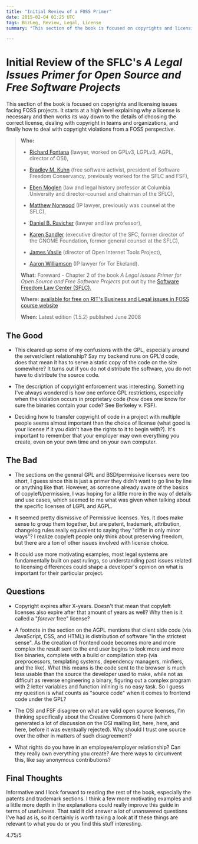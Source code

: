 ```yaml
---
title: "Initial Review of a FOSS Primer"
date: 2015-02-04 01:25 UTC
tags: BizLeg, Review, Legal, License
summary: "This section of the book is focused on copyrights and licensing issues facing FOSS projects. It starts at a high level explaining why a license is necessary and then works its way down to the details of choosing the correct license, dealing with copyright in teams and organizations, and finally how to deal with copyright violations from a FOSS perspective."

---
```


# Initial Review of the SFLC's *A Legal Issues Primer for Open Source and Free Software Projects*

This section of the book is focused on copyrights and licensing issues facing FOSS projects. It starts at a high level explaining why a license is necessary and then works its way down to the details of choosing the correct license, dealing with copyright in teams and organizations, and finally how to deal with copyright violations from a FOSS perspective.

> **Who:**
>
> * [Richard Fontana](http://en.wikipedia.org/wiki/Richard_Fontana) (lawyer, worked on GPLv3, LGPLv3, AGPL, director of OSI),
>
> * [Bradley M. Kuhn](http://en.wikipedia.org/wiki/Bradley_M._Kuhn) (free software activist, president of Software Freedom Conservancy, previously worked for the SFLC and FSF),
>
> * [Eben Moglen](http://en.wikipedia.org/wiki/Eben_Moglen) (law and legal history professor at Columbia University and director-counsel and chairman of the SFLC),
>
> * [Matthew Norwood](https://www.linkedin.com/pub/matt-norwood/5/770/a39) (IP lawyer, previously was counsel at the SFLC),
>
> * [Daniel B. Ravicher](http://www.ravicher.com/) (lawyer and law professor),
>
> * [Karen Sandler](http://en.wikipedia.org/wiki/Karen_Sandler) (executive director of the SFC, former director of the GNOME Foundation, former general counsel at the SFLC),
>
> * [James Vasile](https://twitter.com/jamesvasile) (director of Open Internet Tools Project),
>
> * [Aaron Williamson](https://torekeland.com/about/aaron-williamson) (IP lawyer for Tor Ekeland).
>
> **What:** Foreward - Chapter 2 of the book *A Legal Issues Primer for Open Source and Free Software Projects* put out by the [Software Freedom Law Center (SFLC).](https://www.softwarefreedom.org/)
>
> **Where:** [available for free on RIT's Business and Legal issues in FOSS course website](http://bizlegfoss-ritigm.rhcloud.com/static/books/foss-primer.pdf)
>
> **When:** Latest edition (1.5.2) published June 2008



## The Good

* This cleared up some of my confusions with the GPL, especially around the server/client relationship? Say my backend runs on GPL'd code, does that mean it has to serve a static copy of the code on the site somewhere? It turns out if you do not distribute the software, you do not have to distribute the source code.

* The description of copyright enforcement was interesting. Something I've always wondered is how one enforce GPL restrictions, especially when the violation occurs in proprietary code (how does one know for sure the binaries contain your code? See Berkeley v. FSF).

* Deciding how to transfer copyright of code in a project with multiple people seems almost important than the choice of license (what good is your license if it you didn't have the rights to it to begin with?). It's important to remember that your employer may own everything you create, even on your own time and on your own computer.



## The Bad

* The sections on the general GPL and BSD/permissive licenses were too short, I guess since this is just a primer they didn't want to go line by line or anything like that. However, as someone already aware of the basics of copyleft/permissive, I was hoping for a little more in the way of details and use cases, which seemed to me what was given when talking about the specific licenses of LGPL and AGPL.

* It seemed pretty dismissive of Permissive licenses. Yes, it does make sense to group them together, but are patent, trademark, attribution, changelog rules really equivalent to saying they "differ in only minor ways"? I realize copyleft people only think about preserving freedom, but there are a ton of other issues involved with license choice.

* It could use more motivating examples, most legal systems are fundamentally built on past rulings, so understanding past issues related to licensing differences could shape a developer's opinion on what is important for their particular project.



## Questions

* Copyright expires after X-years. Doesn't that mean that copyleft licenses also expire after that amount of years as well? Why then is it called a "*forever* free" license?

* A footnote in the section on the AGPL mentions that client side code (via JavaScript, CSS, and HTML) is distribution of software "in the strictest sense". As the creation of frontend code becomes more and more complex the result sent to the end user begins to look more and more like binaries, complete with a build or compilation step (via preprocessors, templating systems, dependency managers, minfiers, and the like). What this means is the code sent to the browser is much less usable than the source the developer used to make, while not as difficult as reverse engineering a binary, figuring out a complex program with 2 letter variables and function inlining is no easy task. So I guess my question is what counts as "source code" when it comes to frontend code under the GPL?

* The OSI and FSF disagree on what are valid open source licenses, I'm thinking specifically about the Creative Commons 0 here (which generated a lot of discussion on the OSI mailing list, here, here, and here, before it was eventually rejected). Why should I trust one source over the other in matters of such disagreement?

* What rights do you have in an employee/employer relationship? Can they really own everything you create? Are there ways to circumvent this, like say anonymous contributions?


## Final Thoughts

Informative and I look forward to reading the rest of the book, especially the patents and trademark sections. I think a few more motivating examples and a little more depth in the explanations could really improve this guide in terms of usefulness. That said it did answer a lot of unanswered questions I've had as is, so it certainly is worth taking a look at if these things are relevant to what you do or you find this stuff interesting.

4.75/5
